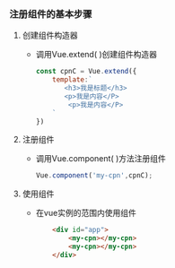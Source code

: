 ### 注册组件的基本步骤

1. 创建组件构造器

   - 调用Vue.extend( )创建组件构造器

     ```javascript
     const cpnC = Vue.extend({
         template:`
     		<h3>我是标题</h3>
     		<p>我是内容</P>
             <p>我是内容</P>
         `
     })
     ```

2. 注册组件

   - 调用Vue.component( )方法注册组件

     ```javascript
     Vue.component('my-cpn',cpnC);
     ```

     

3. 使用组件

   - 在vue实例的范围内使用组件

     ```html
         <div id="app">
             <my-cpn></my-cpn>
             <my-cpn></my-cpn>
         </div>
     ```

     

